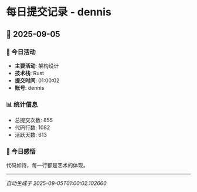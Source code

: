 # 每日提交记录 - dennis

## 📅 2025-09-05

### 🎯 今日活动
- **主要活动**: 架构设计
- **技术栈**: Rust
- **提交时间**: 01:00:02
- **账号**: dennis

### 📊 统计信息
- 总提交次数: 855
- 代码行数: 1082
- 活跃天数: 613

### 💭 今日感悟
代码如诗，每一行都是艺术的体现。

---
*自动生成于 2025-09-05T01:00:02.102660*
